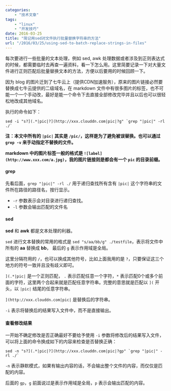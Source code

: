```yaml
---
categories:
    - "技术文章"
tags:
    - "linux"
    - "开发技巧"
date: 2016-03-25
title: "简记用sed对文件执行批量替换字符串的方法"
url: "/2016/03/25/using-sed-to-batch-replace-strings-in-files"
---
```


每次要进行一些批量的文本处理，例如 sed, awk 处理数据或者涉及到正则表达式的时候，都需要临时去再查一遍资料，看一下怎么用。这里简要记录一下对大量文件进行正则匹配后批量替换文本的方法，方便以后要用的时候回顾一下。

<!--more-->

因为 blog 的图片迁到了七牛云上（提供CDN加速服务），原来的图片链接必然要替换成七牛云提供的二级域名，在 markdown 文件中有很多图片的标签，也不可能一个一个手动改，最好是能一个命令下去直接全部修改完毕并且以后也可以很轻松地改成其他域名。

执行的命令如下：

``sed -i "s?](.*|pic|?](http://xxx.clouddn.com|pic|?g" `grep "|pic|" -rl ./` ``

**注：本文中所有的 `|pic|` 其实是 `/pic/`，这样是为了避免被误替换。也可以通过 `grep -v` 来手动指定不替换的文件。**

**markdown 中的图片标签一般的格式是 `![label](http://www.xxx.com/a.jpg)`，我的图片链接则是都会有一个 `pic` 的目录前缀。**

#### grep

先看后面，`grep "|pic|" -rl ./` 用于递归查找所有含有 `|pic|` 这个字符串的文件所在路径的路径名，按行显示。

* `-r` 参数表示会对目录进行递归查找。
* `-l` 参数会输出匹配的文件名

#### sed

**sed** 和 **awk** 都是文本处理的利器。

`sed` 进行文本替换的常用的格式是 `sed "s/aa/bb/g" ./testfile`，表示将文件中所有的 **aa** 替换成 **bb**， 最后的 `g` 表示作用域是全局。

这里分隔符用的 `/`，也可以换成其他符号，比如上面我用的是 `?`，只要保证这三个地方的符号一致并且没有歧义即可。

`](.*|pic|` 是一个正则匹配， `.` 表示匹配任意一个字符，`*` 表示匹配0个或多个前面的字符，这里两个合起来就是匹配任意字符串。完整的意思就是匹配以 `](` 开头，以 `|pic|` 结尾的任意字符串。

`](http://xxx.clouddn.com|pic|` 是替换后的字符串。

`-i` 表示将替换后的结果写入文件中，而不是直接输出。

#### 查看修改结果

一开始不确定修改是否正确最好不要给予使用 `-i` 参数将修改后的结果写入文件，可以将上面的命令换成如下的内容来检查是否替换正确：

``sed -n "s?](.*|pic|?](http://xxx.clouddn.com|pic|?gp" `grep "|pic|" -rl ./` ``

`-n` 表示静默模式，如果有输出内容的话，不会输出整个文件的内容，而仅仅是匹配的内容。

后面的 `gp`，`g` 前面说过是表示作用域是全局，`p` 表示会输出匹配的内容。
